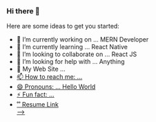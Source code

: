 ### Hi there 👋

Here are some ideas to get you started:

- 🔭 I’m currently working on ... MERN Developer
- 🌱 I’m currently learning ... React Native
- 👯 I’m looking to collaborate on ... React JS
- 🤔 I’m looking for help with ... Anything
- 💬 My Web Site ... <a href="http://lancerabir.com/" />
- 📫 How to reach me: ...
- 😄 Pronouns: ... Hello World
- ⚡ Fun fact: ...
- ˚˚ Resume Link <a href="https://drive.google.com/file/d/1hVUzmS5x8kcdduQs-GhCz_dwDfn6ZUyz/view?usp=sharing" />  
-->
